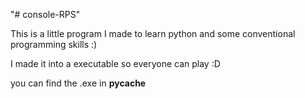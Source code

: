 "# console-RPS" 

This is a little program I made to learn python and some conventional programming skills :)

I made it into a executable so everyone can play :D

you can find the .exe in __pycache__  